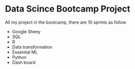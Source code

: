 # Data Scince Bootcamp Project
All my project in the bootcamp, there are 10 sprints as follow
- Google Sheey
- SQL
- R
- Data transformation
- Essential ML
- Python
- Dash board
